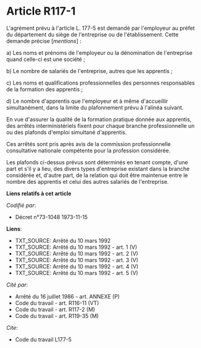 # Article R117-1

L'agrément prévu à l'article L. 177-5 est demandé par l'employeur au préfet du département du siège de l'entreprise ou de
l'établissement. Cette demande précise [*mentions*] :

a) Les noms et prénoms de l'employeur ou la dénomination de l'entreprise quand celle-ci est une société ;

b) Le nombre de salariés de l'entreprise, autres que les apprentis ;

c) Les noms et qualifications professionnelles des personnes responsables de la formation des apprentis ;

d) Le nombre d'apprentis que l'employeur et à même d'accueillir simultanément, dans la limite du plafonnement prévu à
l'alinéa suivant.

En vue d'assurer la qualité de la formation pratique donnée aux apprentis, des arrêtés interministériels fixent pour chaque
branche professionnelle un ou des plafonds d'emploi simultané d'apprentis.

Ces arrêtés sont pris après avis de la commission professionnelle consultative nationale compétente pour la profession
considérée.

Les plafonds ci-dessus prévus sont déterminés en tenant compte, d'une part et s'il y a lieu, des divers types d'entreprise
existant dans la branche considérée et, d'autre part, de la relation qui doit être maintenue entre le nombre des apprentis et
celui des autres salariés de l'entreprise.

**Liens relatifs à cet article**

_Codifié par_:

  - Décret n°73-1048 1973-11-15

**Liens**:

  - TXT_SOURCE: Arrêté du 10 mars 1992
  - TXT_SOURCE: Arrêté du 10 mars 1992 - art. 1 (V)
  - TXT_SOURCE: Arrêté du 10 mars 1992 - art. 2 (V)
  - TXT_SOURCE: Arrêté du 10 mars 1992 - art. 3 (V)
  - TXT_SOURCE: Arrêté du 10 mars 1992 - art. 4 (V)
  - TXT_SOURCE: Arrêté du 10 mars 1992 - art. 5 (V)

_Cité par_:

  - Arrêté du 16 juillet 1986 - art. ANNEXE (P)
  - Code du travail - art. R116-11 (VT)
  - Code du travail - art. R117-2 (M)
  - Code du travail - art. R119-35 (M)

_Cite_:

  - Code du travail L177-5
